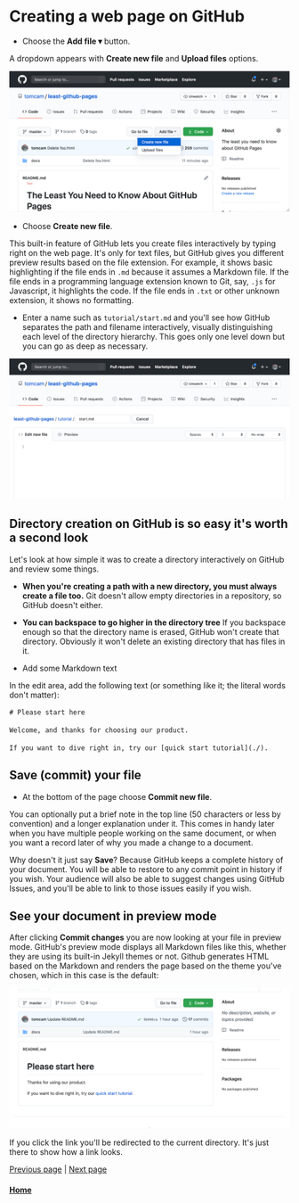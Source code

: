 # Creating a web page on GitHub

* Choose the **Add file ▾** button.

A dropdown appears with **Create new file** and **Upload files** options.

![Screenshot showing GitHub's Add file button selected](./assets/github-create-new-file-1024x514.png)

* Choose **Create new file**.

This built-in feature of GitHub lets you create files interactively by typing right on the web page.
It's only for text files, but GitHub gives you different preview results based on the file
extension. For example, it shows basic highlighting if the file ends in `.md` because it
assumes a Markdown file. If the file ends in a programming language extension known to Git, 
say, `.js` for Javascript, it highlights the code. 
If the file ends in `.txt` or other unknown extension, it shows no formatting.

* Enter a name such as `tutorial/start.md` and you'll see how GitHub separates the path and filename
interactively, visually distinguishing each level of the directory
hierarchy. This goes only one level down but you can go as deep as necessary.

![Each slash creates a new directory](./assets/github-enter-start-slash-filename-1024x512.png)

## Directory creation on GitHub is so easy it's worth a second look

Let's look at how simple it was to create a directory interactively on GitHub and review some things.
* **When you're creating a path with a new directory, you must always create a file too.** 
Git doesn't allow empty directories in a repository, so GitHub doesn't either.
* **You can backspace to go higher in the directory tree** If you backspace enough so that
the directory name is erased, GitHub won't create that directory. 
Obviously it won't delete an existing directory that has files in it.

* Add some Markdown text

In the edit area, add the following text (or something like it; the literal words don't matter):

```
# Please start here

Welcome, and thanks for choosing our product.

If you want to dive right in, try our [quick start tutorial](./). 
```

## Save (commit) your file

* At the bottom of the page choose **Commit new file**.

You can optionally put a brief note in the top line (50 characters or less by convention)
and a longer explanation under it. This comes in handy later when you have multiple
people working on the same document, or when you want a record later of why you
made a change to a document.

Why doesn't it just say **Save**? Because GitHub keeps a complete history of your document.
You will be able to restore to any commit point in history if you wish. Your audience will
also be able to suggest changes using GitHub Issues, and you'll be able to link to those
issues easily if you wish.

## See your document in preview mode

After clicking **Commit changes** you are now looking at your file in preview mode. 
GitHub's preview mode displays all Markdown files like this, whether they are using its built-in Jekyll themes or not.
Github generates HTML based on the Markdown and renders the page based on the theme you've chosen,
which in this case is the default:

![Screen shot of new README.md file in GitHub preview](./assets/github-pages-example-readme-1024x512.png)

If you click the link you'll be redirected to the current directory. It's just there to show how a link looks.

[Previous page](github-pages-create-readme.md) | [Next page](github-pages-directory-file-usage.md)

#### [Home](/README.md) 
